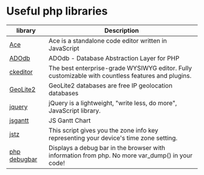 # Useful php libraries

| library | Description |
| --- | --- |
| [Ace](https://github.com/ajaxorg/ace/)  | Ace is a standalone code editor written in JavaScript |
| [ADOdb](https://github.com/ADOdb/ADOdb/) | ADOdb - Database Abstraction Layer for PHP |
| [ckeditor](https://github.com/ckeditor/ckeditor4/)  | The best enterprise-grade WYSIWYG editor. Fully customizable with countless features and plugins. |
| [GeoLite2](https://dev.maxmind.com/geoip/geolite2-free-geolocation-data/) | GeoLite2 databases are free IP geolocation databases |
| [jquery](https://github.com/jquery/jquery/)  | jQuery is a lightweight, "write less, do more", JavaScript library. |
| [jsgantt](https://github.com/jsGanttImproved/jsgantt-improved/) | JS Gantt Chart |
| [jstz](https://github.com/pellepim/jstimezonedetect/)  | This script gives you the zone info key representing your device's time zone setting. |
| [php debugbar](https://github.com/maximebf/php-debugbar/) | Displays a debug bar in the browser with information from php. No more var_dump() in your code! |

